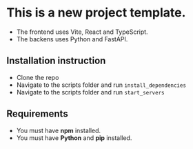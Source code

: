 # This is a new project template.

- The frontend uses Vite, React and TypeScript.
- The backens uses Python and FastAPI.

## Installation instruction
- Clone the repo
- Navigate to the scripts folder and run `install_dependencies`
- Navigate to the scripts folder and run `start_servers`

## Requirements
- You must have **npm** installed.
- You must have **Python** and **pip** installed.
